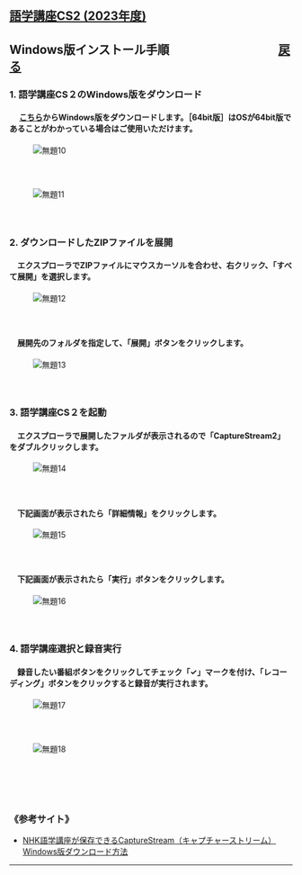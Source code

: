 ## [語学講座CS2 (2023年度)](https://csreviser.github.io/CaptureStream2/) 
## Windows版インストール手順　　　　　　　　　    [戻る](https://csreviser.github.io/CaptureStream2/) 

### 1. 語学講座CS２のWindows版をダウンロード                    
####    　 [こちら](https://csreviser.github.io/CS-English/CS2)からWindows版をダウンロードします。［64bit版］はOSが64bit版であることがわかっている場合はご使用いただけます。
　　　![無題10](https://user-images.githubusercontent.com/46049273/209804297-5c2dfb6c-93b5-43b6-be33-16f66732f500.png)
#### 　　
 
　　　![無題11](https://user-images.githubusercontent.com/46049273/209804309-868bd1a7-7e3c-45a9-b87f-a4efa74a34eb.png)
#### 　　
 
### 2. ダウンロードしたZIPファイルを展開
####    　エクスプローラでZIPファイルにマウスカーソルを合わせ、右クリック、「すべて展開」を選択します。
　　　![無題12](https://user-images.githubusercontent.com/46049273/209804320-c3d24dfb-5a72-455c-b0b7-ba9159e3b2e0.png)
#### 　　
####    　展開先のフォルダを指定して、「展開」ボタンをクリックします。 
　　　![無題13](https://user-images.githubusercontent.com/46049273/209804334-81ae0dd8-0c5e-4125-a152-45bf85679d6b.png)
#### 　　
 
### 3. 語学講座CS２を起動
####    　エクスプローラで展開したファルダが表示されるので「CaptureStream2」をダブルクリックします。
　　　![無題14](https://user-images.githubusercontent.com/46049273/209804344-c4da54d7-36fc-42de-a496-0bcf6bfc1ed9.png)
#### 　　
####    　下記画面が表示されたら「詳細情報」をクリックします。 
　　　![無題15](https://user-images.githubusercontent.com/46049273/209804791-1c4dde6c-a053-45d1-a0e9-c27a6e2286ec.png)
#### 　　
####    　下記画面が表示されたら「実行」ボタンをクリックします。 
　　　![無題16](https://user-images.githubusercontent.com/46049273/209804801-d5c2dddc-b0bd-460a-8c58-85c62d7175c0.png)
#### 　　
 
### 4. 語学講座選択と録音実行
####    　録音したい番組ボタンをクリックしてチェック「✓」マークを付け、「レコーディング」ボタンをクリックすると録音が実行されます。
　　　![無題17](https://user-images.githubusercontent.com/46049273/209804811-d4e8cfff-fec9-420e-bd9c-c655c6ea01d1.png)
#### 　　
　　　![無題18](https://user-images.githubusercontent.com/46049273/209804826-7098904e-75a9-45ce-b826-34668ad22b72.png)

####   　
####   　
### 《参考サイト》
* [NHK語学講座が保存できるCaptureStream（キャプチャーストリーム）Windows版ダウンロード方法](https://iwllgiveitatry.com/capturestream/)    


*** 
 <link rel="shortcut icon" type="image/x-icon" href="https://avatars.githubusercontent.com/u/46049273?v=4">
 <meta name="twitter:image:src" content="https://avatars.githubusercontent.com/u/46049273?v=4">
